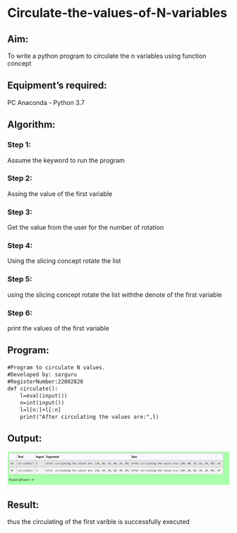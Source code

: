 # Circulate-the-values-of-N-variables
## Aim:
To write a python program to circulate the n variables using function concept
## Equipment’s required:
PC
Anaconda - Python 3.7
## Algorithm: 
### Step 1: 
Assume the keyword to run the program

### Step 2: 
Assing the value of the first variable

### Step 3: 
Get the value from the user for the number of rotation

### Step 4: 
Using the slicing concept rotate the list

### Step 5: 
using the slicing concept rotate the list withthe denote of the first variable

### Step 6: 
print the values of the first variable
## Program:
```
#Program to circulate N values.
#Developed by: sarguru
#RegisterNumber:22002828
def circulate():
    l=eval(input())
    n=int(input())
    l=l[n:]+l[:n]
    print("After circulating the values are:",l)
```


## Output:
![output](./circulate%20n%20variables.png)





## Result:
thus the circulating of the first varible is successfully executed

